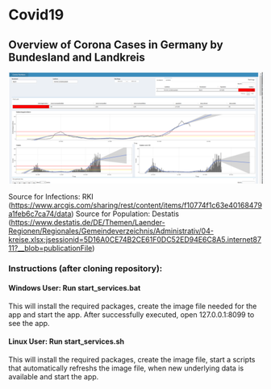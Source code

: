 # Covid19

## Overview of Corona Cases in Germany by Bundesland and Landkreis

![alt text](https://github.com/sschiwek/Covid19/blob/main/capture.PNG?raw=true)

Source for Infections: RKI (https://www.arcgis.com/sharing/rest/content/items/f10774f1c63e40168479a1feb6c7ca74/data)
Source for Population: Destatis (https://www.destatis.de/DE/Themen/Laender-Regionen/Regionales/Gemeindeverzeichnis/Administrativ/04-kreise.xlsx;jsessionid=5D16A0CE74B2CE61F0DC52ED94E6C8A5.internet8711?__blob=publicationFile)

### Instructions (after cloning repository):
#### Windows User: Run start_services.bat
This will install the required packages, create the image file needed for the app and start the app. After successfully executed, open 127.0.0.1:8099 to see the app.
#### Linux User: Run start_services.sh
This will install the required packages, create the image file, start a scripts that automatically refreshs the image file, when new underlying data is available and start the app.